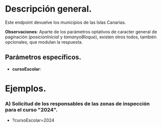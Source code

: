 # Descripción general.

Este endpoint devuelve los municipios de las Islas Canarias.

**Observaciones**: Aparte de los parámetros optativos de caracter general de paginación (_posicionInicial_ y _tamanyoBloque_), existen otros todos, también opcionales, que modulan la respuesta.

## Parámetros específicos.

* **cursoEscolar**: 

# Ejemplos.
### A) Solicitud de los responsables de las zonas de inspección para el curso "2024".
* ?cursoEscolar=2024


